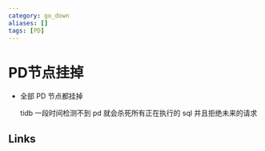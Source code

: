 ```yaml
---
category: go_down
aliases: []
tags: [PD]
---
```

# PD节点挂掉

- 全部 PD 节点都挂掉
  
  tidb 一段时间检测不到 pd 就会杀死所有正在执行的 sql 并且拒绝未来的请求

## Links

